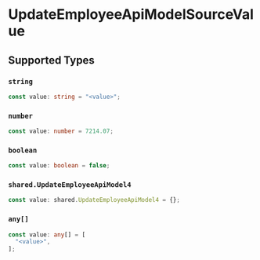 # UpdateEmployeeApiModelSourceValue


## Supported Types

### `string`

```typescript
const value: string = "<value>";
```

### `number`

```typescript
const value: number = 7214.07;
```

### `boolean`

```typescript
const value: boolean = false;
```

### `shared.UpdateEmployeeApiModel4`

```typescript
const value: shared.UpdateEmployeeApiModel4 = {};
```

### `any[]`

```typescript
const value: any[] = [
  "<value>",
];
```

